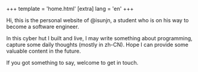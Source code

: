 +++
template = 'home.html'
[extra]
lang = 'en'
+++

Hi, this is the personal website of @isunjn, a student who is on his way to become a software engineer.

In this cyber hut I built and live, I may write something about programming, capture some daily thoughts (mostly in zh-CN). Hope I can provide some valuable content in the future.

If you got something to say, welcome to get in touch.